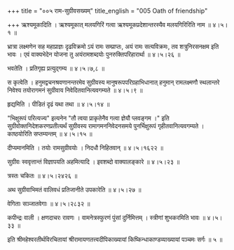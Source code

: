 +++
title = "००५ राम-सुग्रीवसख्यम्"
title_english = "005 Oath of friendship"

+++
ऋश्यमूकादिति । ऋश्यमूकात् मलयगिरिं गत्वा ऋश्यमूकप्रदेशान्तरस्यैव मलयगिरिरिति नाम  ॥  ४।५।१  ॥   

  

भ्रात्रा लक्ष्मणेन सह महाप्राज्ञः दृढविक्रमो ऽयं रामः सम्प्राप्तः, अयं रामः सत्यविक्रमः, तव शत्रुनिरसनक्षम इति भावः । एवं वाक्यभेदेन योजना तु अयंरामशब्दयोः पुनरुक्तिपरिहारार्था  ॥  ४।५।२६  ॥   

  

भवतेति । प्रतिगृह्य प्रत्युद्गम्य  ॥  ४।५।७,८  ॥   

  

स कृत्वेति । हनुमद्वचनश्रवणानन्तरमेव सुग्रीवस्य मानुषरूपपरिग्रहाभिधानात् हनुमान् रामलक्ष्मणौ स्थलान्तरे निवेश्य तयोरागमनं सुग्रीवाय निवेदितवानित्यवगम्यते  ॥  ४।५।९  ॥   

  

हृद्यमिति । पीडितं दृढं यथा तथा  ॥  ४।५।१४  ॥   

  

"भिक्षुरूपं परित्यज्य" इत्यनेन "तौ त्वया प्राकृतेनैव गत्वा ज्ञेयौ प्लवङ्गम ।" इति सुग्रीवोक्तनिदेशकरणप्रतीत्यर्थं सुग्रीवस्य रामागमननिवेदनसमये पुनर्भिक्षुरूपं गृहीतवानित्यवगम्यते । काष्ठयोरिति सप्तम्यन्तम्  ॥  ४।५।१५  ॥   

  

दीप्यमानमिति । तयोः रामसुग्रीवयोः । निदधौ निहितवान्  ॥  ४।५।१६२२  ॥   

  

सुग्रीवः स्ववृत्तान्तं विज्ञापयति अहमित्यादि । इवशब्दो वाक्यालङ्कारे  ॥  ४।५।२३  ॥   

त्रस्तः चकितः  ॥  ४।५।२४२६  ॥   

  

अथ सुग्रीवाभिमतं वालिवधं प्रतिजानीते उपकारेति  ॥  ४।५।२७  ॥   

  

वेगिताः सञ्जातवेगाः  ॥  ४।५।२८३२  ॥   

  

कपीन्द्रः वाली । क्षणदाचरः रावणः । वामनेत्रस्फुरणं पुंसां दुर्निमित्तम् । स्त्रीणां शुभकरमिति भावः  ॥  ४।५।३३  ॥   

  

इति श्रीमहेश्वरतीर्थविरचितायां श्रीरामायणतत्त्वदीपिकाख्यायां किष्किन्धाकाण्डव्याख्यायां पञ्चमः सर्गः  ॥  ५  ॥   

  

